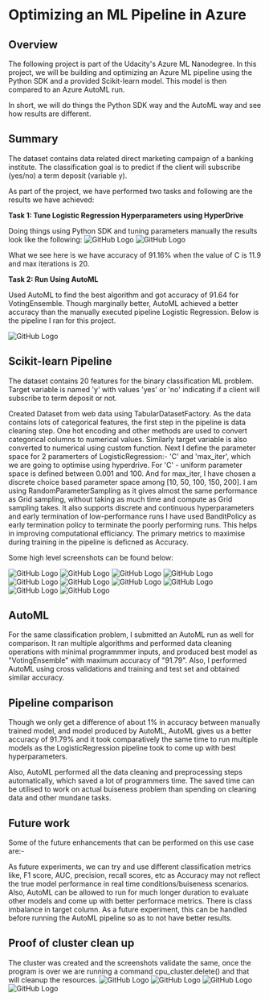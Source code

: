 # Optimizing an ML Pipeline in Azure

## Overview
The following project is part of the Udacity's Azure ML Nanodegree. In this project, we will be building and optimizing an Azure ML pipeline using the Python SDK and a provided Scikit-learn model. This model is then compared to an Azure AutoML run.

In short, we will do things the Python SDK way and the AutoML way and see how results are different. 

## Summary
The dataset contains data related direct marketing campaign of a banking institute. The classification goal is to predict if the client will subscribe (yes/no) a term deposit (variable y).

As part of the project, we have performed two tasks and following are the results we have achieved:

**Task 1: Tune Logistic Regression Hyperparameters using HyperDrive**

Doing things using Python SDK and tuning parameters manually the results look like the following:
![GitHub Logo](/images/Step-9-Results.png)
![GitHub Logo](/images/Step-10-Results.png)

What we see here is we have accuracy of 91.16% when the value of C is 11.9 and max iterations is 20.


**Task 2: Run Using AutoML**

Used AutoML to find the best algorithm and got accuracy of 91.64 for VotingEnsemble.
Though marginally better, AutoML achieved a better accuracy than the manually executed pipeline Logistic Regression. Below is the pipeline I ran for this project.

![GitHub Logo](/images/Step-12-AutoMl-Result.png)


## Scikit-learn Pipeline
The dataset contains 20 features for the binary classification ML problem. Target variable is named 'y' with values 'yes' or 'no' indicating if a client will subscribe to term deposit or not.

Created Dataset from web data using TabularDatasetFactory.
As the data contains lots of categorical features, the first step in the pipeline is data cleaning step. One hot encoding and other methods are used to convert categorical columns to numerical values. Similarly target variable is also converted to numerical using custom function.
Next I define the parameter space for 2 paramerters of LogisticRegression:- 'C' and 'max_iter', which we are going to optimise using hyperdrive. For 'C' - uniform parameter space is defined between 0.001 and 100. And for max_iter, I have chosen a discrete choice based parameter space among [10, 50, 100, 150, 200].
I am using RandomParameterSampling as it gives almost the same performance as Grid sampling, without taking as much time and compute as Grid sampling takes. It also supports discrete and continuous hyperparameters and early termination of low-performance runs
I have used BanditPolicy as early termination policy to terminate the poorly performing runs. This helps in improving computational efficiancy.
The primary metrics to maximise during training in the pipeline is deficned as Accuracy.

Some high level screenshots can be found below:

![GitHub Logo](/images/Step-1-Create%20Jupyter%20Instance.png)
![GitHub Logo](/images/Step-2-Jupyter%20instance%20Done.png)
![GitHub Logo](/images/Step-3-Create%20Compute%20Cluster.png)
![GitHub Logo](/images/Step-4-Cluster%20Created.png)
![GitHub Logo](/images/Step-5-Download%20the%20Code.png)
![GitHub Logo](/images/Step-6-Code-Uploaded.png)
![GitHub Logo](/images/Step-7-Experiments.png)
![GitHub Logo](/images/Step-8-Runs.png)
![GitHub Logo](/images/Step-9-Results.png)
![GitHub Logo](/images/Step-10-Results.png)

## AutoML
For the same classification problem, I submitted an AutoML run as well for comparison. It ran multiple algorithms and performed data cleaning operations with minimal programmmer inputs, and produced best model as "VotingEnsemble" with maximum accuracy of "91.79". Also, I performed AutoML using cross validations and training and test set and obtained similar accuracy.

## Pipeline comparison
Though we only get a difference of about 1% in accuracy between manually trained model, and model produced by AutoML, AutoML gives us a better accuracy of 91.79% and it took comparatively the same time to run multiple models as the LogisticRegression pipeline took to come up with best hyperparameters.

Also, AutoML performed all the data cleaning and preprocessing steps automatically, which saved a lot of programmers time. The saved time can be utilised to work on actual buiseness problem than spending on cleaning data and other mundane tasks.

## Future work
Some of the future enhancements that can be performed on this use case are:-

As future experiments, we can try and use different classification metrics like, F1 score, AUC, precision, recall scores, etc as Accuracy may not reflect the true model performance in real time conditions/buiseness scenarios.
Also, AutoML can be allowed to run for much longer duration to evaluate other models and come up with better performace metrics.
There is class imbalance in target column. As a future experiment, this can be handled before running the AutoML pipeline so as to not have better results.

## Proof of cluster clean up
The cluster was created and the screenshots validate the same, once the program is over we are running a command cpu_cluster.delete() and that will cleanup the resources.
![GitHub Logo](/images/Step-1-Create%20Jupyter%20Instance.png)
![GitHub Logo](/images/Step-2-Jupyter%20instance%20Done.png)
![GitHub Logo](/images/Step-3-Create%20Compute%20Cluster.png)
![GitHub Logo](/images/Step-4-Cluster%20Created.png)

